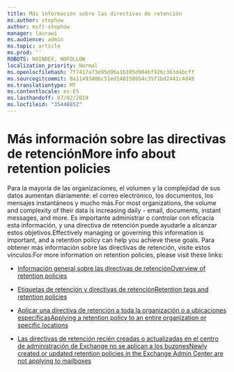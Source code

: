 ```yaml
---
title: Más información sobre las directivas de retención
ms.author: stephow
author: msft-stephow
manager: laurawi
ms.audience: admin
ms.topic: article
ms.prod: ''
ROBOTS: NOINDEX, NOFOLLOW
localization_priority: Normal
ms.openlocfilehash: 7f7417a73e95d96a1b105d904bf926c363d4bcff
ms.sourcegitcommit: 0a11493406c51ed1481586b4c35f1bd2441c4d40
ms.translationtype: MT
ms.contentlocale: es-ES
ms.lasthandoff: 07/02/2019
ms.locfileid: "35448852"
---
```

# <a name="more-info-about-retention-policies"></a><span data-ttu-id="f3ab4-102">Más información sobre las directivas de retención</span><span class="sxs-lookup"><span data-stu-id="f3ab4-102">More info about retention policies</span></span>

<span data-ttu-id="f3ab4-103">Para la mayoría de las organizaciones, el volumen y la complejidad de sus datos aumentan diariamente: el correo electrónico, los documentos, los mensajes instantáneos y mucho más.</span><span class="sxs-lookup"><span data-stu-id="f3ab4-103">For most organizations, the volume and complexity of their data is increasing daily - email, documents, instant messages, and more.</span></span>
<span data-ttu-id="f3ab4-104">Es importante administrar o controlar con eficacia esta información, y una directiva de retención puede ayudarle a alcanzar estos objetivos.</span><span class="sxs-lookup"><span data-stu-id="f3ab4-104">Effectively managing or governing this information is important, and a retention policy can help you achieve these goals.</span></span> <span data-ttu-id="f3ab4-105">Para obtener más información sobre las directivas de retención, visite estos vínculos:</span><span class="sxs-lookup"><span data-stu-id="f3ab4-105">For more information on retention policies, please visit these links:</span></span>

- [<span data-ttu-id="f3ab4-106">Información general sobre las directivas de retención</span><span class="sxs-lookup"><span data-stu-id="f3ab4-106">Overview of retention policies</span></span>](https://docs.microsoft.com/office365/securitycompliance/retention-policies)

- [<span data-ttu-id="f3ab4-107">Etiquetas de retención y directivas de retención</span><span class="sxs-lookup"><span data-stu-id="f3ab4-107">Retention tags and retention policies</span></span>](https://docs.microsoft.com/exchange/security-and-compliance/messaging-records-management/retention-tags-and-policies)

- [<span data-ttu-id="f3ab4-108">Aplicar una directiva de retención a toda la organización o a ubicaciones específicas</span><span class="sxs-lookup"><span data-stu-id="f3ab4-108">Applying a retention policy to an entire organization or specific locations</span></span>](https://docs.microsoft.com/office365/securitycompliance/retention-policies#applying-a-retention-policy-to-an-entire-organization-or-specific-locations)

- [<span data-ttu-id="f3ab4-109">Las directivas de retención recién creadas o actualizadas en el centro de administración de Exchange no se aplican a los buzones</span><span class="sxs-lookup"><span data-stu-id="f3ab4-109">Newly created or updated retention policies in the Exchange Admin Center are not applying to mailboxes</span></span>](https://docs.microsoft.com/alchemyinsights/retention-policies-in-exchange-admin-center-not-working)

